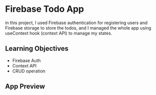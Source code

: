 # Firebase Todo App 

in this project, I used Firebase authentication for registering users and Firebase storage to store the todos, and I managed the whole app using useContext hook (context API) to manage my states.


## Learning Objectives

 - Firebase Auth
 - Context API
 - CRUD operation 

## App Preview
